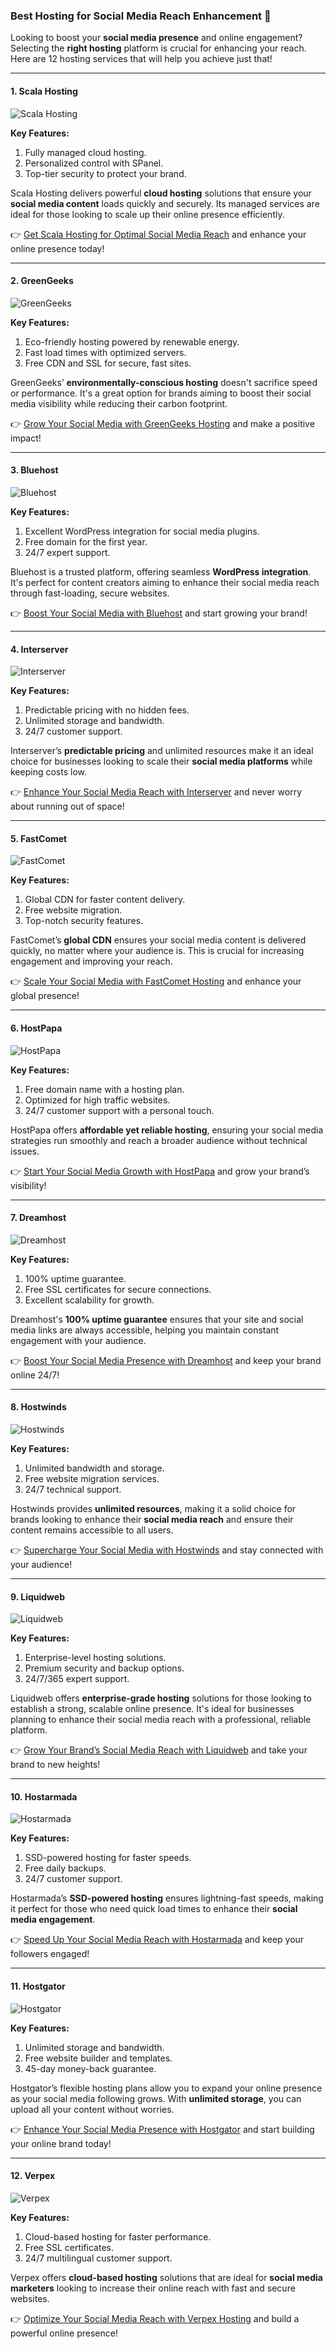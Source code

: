### Best Hosting for Social Media Reach Enhancement 🚀

Looking to boost your **social media presence** and online engagement? Selecting the **right hosting** platform is crucial for enhancing your reach. Here are 12 hosting services that will help you achieve just that!

---

#### 1. Scala Hosting 
![Scala Hosting](https://i.imgur.com/uJ5JIK3.png "Scala Web Hosting")

**Key Features:**
1. Fully managed cloud hosting.
2. Personalized control with SPanel.
3. Top-tier security to protect your brand.

Scala Hosting delivers powerful **cloud hosting** solutions that ensure your **social media content** loads quickly and securely. Its managed services are ideal for those looking to scale up their online presence efficiently. 

👉 [Get Scala Hosting for Optimal Social Media Reach](https://snipitx.com/scala-jy) and enhance your online presence today!

---

#### 2. GreenGeeks
![GreenGeeks](https://i.imgur.com/eEwuntu.jpg "GreenGeeks Hosting")

**Key Features:**
1. Eco-friendly hosting powered by renewable energy.
2. Fast load times with optimized servers.
3. Free CDN and SSL for secure, fast sites.

GreenGeeks’ **environmentally-conscious hosting** doesn't sacrifice speed or performance. It's a great option for brands aiming to boost their social media visibility while reducing their carbon footprint.

👉 [Grow Your Social Media with GreenGeeks Hosting](https://snipitx.com/greengeeks-jy) and make a positive impact!

---

#### 3. Bluehost
![Bluehost](https://i.imgur.com/PasFF9E.jpeg "Bluehost Hosting")

**Key Features:**
1. Excellent WordPress integration for social media plugins.
2. Free domain for the first year.
3. 24/7 expert support.

Bluehost is a trusted platform, offering seamless **WordPress integration**. It's perfect for content creators aiming to enhance their social media reach through fast-loading, secure websites.

👉 [Boost Your Social Media with Bluehost](https://snipitx.com/bluehost-jy) and start growing your brand!

---

#### 4. Interserver
![Interserver](https://i.imgur.com/OM5dOEW.jpeg "Interserver Hosting")

**Key Features:**
1. Predictable pricing with no hidden fees.
2. Unlimited storage and bandwidth.
3. 24/7 customer support.

Interserver’s **predictable pricing** and unlimited resources make it an ideal choice for businesses looking to scale their **social media platforms** while keeping costs low.

👉 [Enhance Your Social Media Reach with Interserver](https://snipitx.com/interserver-jy) and never worry about running out of space!

---

#### 5. FastComet
![FastComet](https://i.imgur.com/7qgXuWp.png "FastComet Hosting")

**Key Features:**
1. Global CDN for faster content delivery.
2. Free website migration.
3. Top-notch security features.

FastComet’s **global CDN** ensures your social media content is delivered quickly, no matter where your audience is. This is crucial for increasing engagement and improving your reach.

👉 [Scale Your Social Media with FastComet Hosting](https://snipitx.com/fastcomet-jy) and enhance your global presence!

---

#### 6. HostPapa
![HostPapa](https://i.imgur.com/ouDTkvl.jpeg "HostPapa Hosting")

**Key Features:**
1. Free domain name with a hosting plan.
2. Optimized for high traffic websites.
3. 24/7 customer support with a personal touch.

HostPapa offers **affordable yet reliable hosting**, ensuring your social media strategies run smoothly and reach a broader audience without technical issues.

👉 [Start Your Social Media Growth with HostPapa](https://snipitx.com/hostpapa-jy) and grow your brand’s visibility!

---

#### 7. Dreamhost
![Dreamhost](https://i.imgur.com/rXIg8ip.jpeg "Dreamhost Hosting")

**Key Features:**
1. 100% uptime guarantee.
2. Free SSL certificates for secure connections.
3. Excellent scalability for growth.

Dreamhost's **100% uptime guarantee** ensures that your site and social media links are always accessible, helping you maintain constant engagement with your audience.

👉 [Boost Your Social Media Presence with Dreamhost](https://snipitx.com/dreamhost-jy) and keep your brand online 24/7!

---

#### 8. Hostwinds
![Hostwinds](https://i.imgur.com/53aSNXx.jpeg "Hostwinds Hosting")

**Key Features:**
1. Unlimited bandwidth and storage.
2. Free website migration services.
3. 24/7 technical support.

Hostwinds provides **unlimited resources**, making it a solid choice for brands looking to enhance their **social media reach** and ensure their content remains accessible to all users.

👉 [Supercharge Your Social Media with Hostwinds](https://snipitx.com/hostwinds-jy) and stay connected with your audience!

---

#### 9. Liquidweb
![Liquidweb](https://i.imgur.com/4IvT9SC.jpeg "Liquidweb Hosting")

**Key Features:**
1. Enterprise-level hosting solutions.
2. Premium security and backup options.
3. 24/7/365 expert support.

Liquidweb offers **enterprise-grade hosting** solutions for those looking to establish a strong, scalable online presence. It's ideal for businesses planning to enhance their social media reach with a professional, reliable platform.

👉 [Grow Your Brand’s Social Media Reach with Liquidweb](https://snipitx.com/liquidweb-jy) and take your brand to new heights!

---

#### 10. Hostarmada
![Hostarmada](https://i.imgur.com/KFbdf3o.jpeg "Hostarmada Hosting")

**Key Features:**
1. SSD-powered hosting for faster speeds.
2. Free daily backups.
3. 24/7 customer support.

Hostarmada’s **SSD-powered hosting** ensures lightning-fast speeds, making it perfect for those who need quick load times to enhance their **social media engagement**.

👉 [Speed Up Your Social Media Reach with Hostarmada](https://snipitx.com/hostarmada-jy) and keep your followers engaged!

---

#### 11. Hostgator
![Hostgator](https://i.imgur.com/BcVkH57.jpeg "Hostgator Hosting")

**Key Features:**
1. Unlimited storage and bandwidth.
2. Free website builder and templates.
3. 45-day money-back guarantee.

Hostgator’s flexible hosting plans allow you to expand your online presence as your social media following grows. With **unlimited storage**, you can upload all your content without worries.

👉 [Enhance Your Social Media Presence with Hostgator](https://snipitx.com/hostgator-jy) and start building your online brand today!

---

#### 12. Verpex
![Verpex](https://i.imgur.com/6x5LhiS.jpeg "Verpex Hosting")

**Key Features:**
1. Cloud-based hosting for faster performance.
2. Free SSL certificates.
3. 24/7 multilingual customer support.

Verpex offers **cloud-based hosting** solutions that are ideal for **social media marketers** looking to increase their online reach with fast and secure websites.

👉 [Optimize Your Social Media Reach with Verpex Hosting](https://snipitx.com/verpex-jy) and build a powerful online presence!

